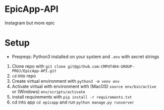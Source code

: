 # EpicApp-API

Instagram but more epic

# Setup

- Preqreqs: Python3 installed on your system and `.env` with secret strings

1. Clone repo with `git clone git@github.com:CMPUT404-GROUP-PROJ/EpicApp-API.git`
2. `cd` into repo
3. Create virtual environment with `python3 -m venv env`
4. Activate virtual with environment with (MacOS) `source env/bin/active` or (Windows) `env/scripts/activate`
5. install requirements with `pip install -r requirements.txt`
6. cd into app `cd epicapp` and run `python manage.py runserver`
